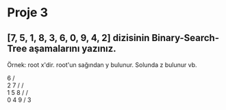 # Proje 3
## [7, 5, 1, 8, 3, 6, 0, 9, 4, 2] dizisinin Binary-Search-Tree aşamalarını yazınız.

Örnek: root x'dir. root'un sağından y bulunur. Solunda z bulunur vb.

6
/   \
2     7
/   /   \
1   5     8
/   /       \
0   4        9
    /
    3